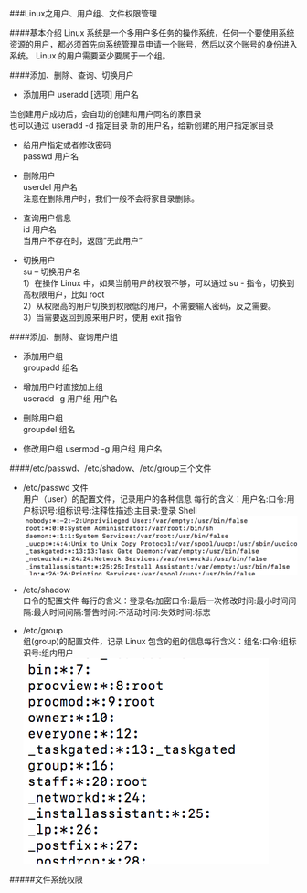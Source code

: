 ###Linux之用户、用户组、文件权限管理

####基本介绍
Linux 系统是一个多用户多任务的操作系统，任何一个要使用系统资源的用户，都必须首先向系统管理员申请一个账号，然后以这个账号的身份进入系统。
Linux 的用户需要至少要属于一个组。

####添加、删除、查询、切换用户
- 添加用户
useradd	[选项]	用户名

当创建用户成功后，会自动的创建和用户同名的家目录        
也可以通过  useradd -d	指定目录	新的用户名，给新创建的用户指定家目录

- 给用户指定或者修改密码     
passwd	用户名

- 删除用户      
userdel	用户名     
注意在删除用户时，我们一般不会将家目录删除。

- 查询用户信息        
id	用户名     
当用户不存在时，返回”无此用户”

- 切换用户  
su	–	切换用户名       
1）在操作 Linux 中，如果当前用户的权限不够，可以通过 su - 指令，切换到高权限用户，比如 root     
2）从权限高的用户切换到权限低的用户，不需要输入密码，反之需要。        
3）当需要返回到原来用户时，使用 exit 指令        


####添加、删除、查询用户组
- 添加用户组     
groupadd 组名

- 增加用户时直接加上组        
useradd	-g 用户组 用户名

- 删除用户组     
groupdel 组名

- 修改用户组
usermod	-g 用户组 用户名


####/etc/passwd、/etc/shadow、/etc/group三个文件
- /etc/passwd 文件        
用户（user）的配置文件，记录用户的各种信息
每行的含义：用户名:口令:用户标识号:组标识号:注释性描述:主目录:登录 Shell
![avatar](../imags/Linux/Linux-05.png)

- /etc/shadow       
口令的配置文件
每行的含义：登录名:加密口令:最后一次修改时间:最小时间间隔:最大时间间隔:警告时间:不活动时间:失效时间:标志

- /etc/group        
组(group)的配置文件，记录 Linux 包含的组的信息每行含义：组名:口令:组标识号:组内用户
![avatar](../imags/Linux/Linux-06.png)


#####文件系统权限